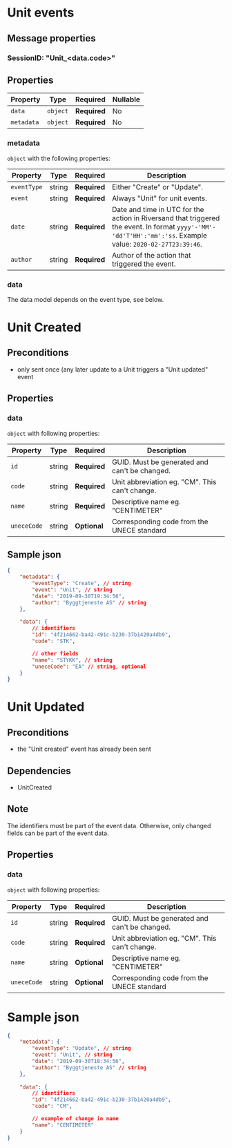 # Unit events

## Message properties

### SessionID: "Unit_<data.code>"

## Properties

| Property              | Type     | Required     | Nullable |
| --------------------- | -------- | ------------ | -------- |
| `data`                | `object` | **Required** | No       |
| `metadata`            | `object` | **Required** | No       |

### metadata

`object` with the following properties:

| Property          | Type    | Required     | Description |
| ------------------| ------- | ------------ | ------- |
| `eventType`       | string  | **Required** | Either "Create" or "Update".
| `event`           | string  | **Required** | Always "Unit" for unit events.
| `date`            | string  | **Required** | Date and time in UTC for the action in Riversand that triggered the event. In format `yyyy'-'MM'-'dd'T'HH':'mm':'ss`. Example value: `2020-02-27T23:39:46`.
| `author`          | string  | **Required** | Author of the action that triggered the event.

### data
The data model depends on the event type, see below.

# Unit Created 

## Preconditions
- only sent once (any later update to a Unit triggers a "Unit updated" event


## Properties
### data

`object` with following properties:

| Property                | Type    | Required     | Description |
| ----------------------- | ------- | ------------ | ------- |
| `id`                    | string  | **Required** | GUID. Must be generated and can't be changed.
| `code`			      | string | **Required**  | Unit abbreviation eg. "CM". This can't change.
| `name`           		  | string  | **Required** | Descriptive name eg. "CENTIMETER"
| `uneceCode`             | string  | **Optional** | Corresponding code from the UNECE standard


## Sample json

```json
{
	"metadata": {
		"eventType": "Create", // string
		"event": "Unit", // string
		"date": "2019-09-30T19:34:56",
		"author": "Byggtjeneste AS" // string
	},
	
	"data": {
		// identifiers
		"id": "4f214662-ba42-491c-b230-37b1420a4db9",
		"code": "STK",

		// other fields
		"name": "STYKK", // string
		"uneceCode": "EA" // string, optional
	}
}

```

# Unit Updated 

## Preconditions
- the "Unit created" event has already been sent

## Dependencies
- UnitCreated

## Note
The identifiers must be part of the event data. Otherwise, only changed fields can be part of the event data. 

## Properties
### data

`object` with following properties:

| Property                | Type    | Required     | Description |
| ----------------------- | ------- | ------------ | ------- |
| `id`                    | string  | **Required** | GUID. Must be generated and can't be changed.
| `code`			      | string | **Required** | Unit abbreviation eg. "CM". This can't change.
| `name`          		  | string  | **Optional** | Descriptive name eg. "CENTIMETER"
| `uneceCode`             | string  | **Optional** | Corresponding code from the UNECE standard


# Sample json

```json
{
	"metadata": {
		"eventType": "Update", // string
		"event": "Unit", // string
		"date": "2019-09-30T18:34:56",
		"author": "Byggtjeneste AS" // string
	},
	
	"data": {
		// identifiers
		"id": "4f214662-ba42-491c-b230-37b1420a4db9",
		"code": "CM",

		// example of change in name
		"name": "CENTIMETER"
	}
}

```
